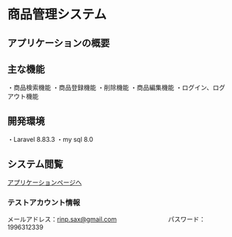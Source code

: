 # 商品管理システム

## アプリケーションの概要

## 主な機能
・商品検索機能
・商品登録機能
・削除機能
・商品編集機能
・ログイン、ログアウト機能

## 開発環境
・Laravel 8.83.3
・my sql 8.0


## システム閲覧
[アプリケーションページへ](http://saigonokadai.herokuapp.com/items)

### テストアカウント情報
メールアドレス：rinp.sax@gmail.com　　　　　
　　　パスワード：1996312339







